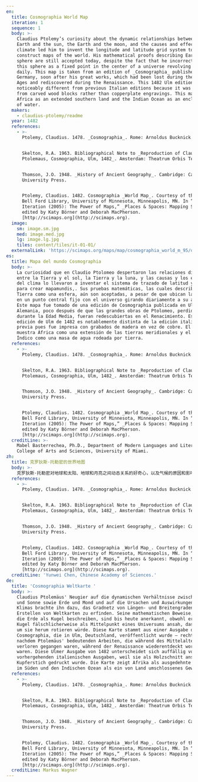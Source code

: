 ```yaml
---
en:
  title: Cosmographia World Map
  iteration: 1
  sequence: 1
  body: >-
    Claudius Ptolemy’s curiosity about the dynamic relationships between the
    Earth and the sun, the Earth and the moon, and the causes and effects of
    climate led him to invent the longitude and latitude grid system to
    construct maps of the world. His mathematical proofs describing Earth as a
    sphere are still accepted today, despite the fact that he incorrectly placed
    this sphere as a fixed point in the center of a universe revolving around it
    daily. This map is taken from an edition of _Cosmographia_ published in Ulm,
    Germany, soon after his great works, which had been lost during the Middle
    Ages and rediscovered during the Renaissance. This 1482 Ulm edition is
    noticeably different from previous Italian editions because it was printed
    from carved wood blocks rather than copperplate engravings. This map shows
    Africa as an extended southern land and the Indian Ocean as an enclosed body
    of water.
  makers:
    - claudius-ptolemy/readme
  year: 1482
  references:
    - >-
      Ptolemy, Claudius. 1478. _Cosmographia_. Rome: Arnoldus Bucknick.


      Skelton, R.A. 1963. Bibliographical Note to _Reproduction of Claudius
      Ptolemaus, Cosmographia, Ulm, 1482_. Amsterdam: Theatrum Orbis Terrarum.


      Thomson, J.O. 1948. _History of Ancient Geography_. Cambridge: Cambridge
      University Press.


      Ptolemy, Claudius. 1482. Cosmographia _World Map_. Courtesy of the James
      Bell Ford Library, University of Minnesota, Minneapolis, MN. In “1st
      Iteration (2005): The Power of Maps,” _Places & Spaces: Mapping Science_,
      edited by Katy Börner and Deborah MacPherson.
      [http://scimaps.org](http://scimaps.org).
  image:
    sm: image.sm.jpg
    med: image.med.jpg
    lg: image.lg.jpg
    tiles: content/tiles/it-01-01/
  externalLink: 'https://scimaps.org/maps/map/cosmographia_world_m_95/detail'
es:
  title: Mapa del mundo Cosmographia
  body: >-
    La curiosidad que en Claudio Ptolomeo despertaron las relaciones dinámicas
    entre la Tierra y el sol, la Tierra y la luna, y las causas y los efectos
    del clima lo llevaron a inventar el sistema de trazado de latitud y longitud
    para crear mapamundis,. Sus pruebas matemáticas, las cuales describen la
    Tierra como una esfera, aún son aceptadas, a pesar de que ubican la esfera
    en un punto central fijo con el universo girando diariamente a su alrededor.
    Este mapa fue tomado de una edición de Cosmographia publicada en Ulm,
    Alemania, poco después de que las grandes obras de Ptolomeo, perdidas
    durante la Edad Media, fueran redescubiertas en el Renacimiento. Esta
    edición de Ulm de 1482 es notablemente distinta de la edición italiana
    previa pues fue impresa con grabados de madera en vez de cobre. El mapa
    muestra África como una extensión de las tierras meridionales y el Oceano
    Índico como una masa de agua rodeada por tierra.
  references:
    - >-
      Ptolemy, Claudius. 1478. _Cosmographia_. Rome: Arnoldus Bucknick.


      Skelton, R.A. 1963. Bibliographical Note to _Reproduction of Claudius
      Ptolemaus, Cosmographia, Ulm, 1482_. Amsterdam: Theatrum Orbis Terrarum.


      Thomson, J.O. 1948. _History of Ancient Geography_. Cambridge: Cambridge
      University Press.


      Ptolemy, Claudius. 1482. Cosmographia _World Map_. Courtesy of the James
      Bell Ford Library, University of Minnesota, Minneapolis, MN. In “1st
      Iteration (2005): The Power of Maps,” _Places & Spaces: Mapping Science_,
      edited by Katy Börner and Deborah MacPherson.
      [http://scimaps.org](http://scimaps.org).
  creditLine: >-
    Mabel Basterrechea, Ph.D., Department of Modern Languages and Literatures,
    College of Arts and Sciences, University of Miami.
zh:
  title: 克罗狄斯·托勒密的世界地图
  body: >-
    克罗狄斯·托勒密对地球和太阳、地球和月亮之间动态关系的好奇心，以及气候的原因和影响，促使他发明经纬度坐标系统来构建世界的地图。尽管他错误地认为地球是宇宙的中心，然而，他用来描述地球是一个球体的数学证明至今仍是被认可的。这张地图来自于德国乌尔姆出版的《世界志》，然而，在该地图问世之后不久便在中世纪遗失，文艺复兴期间又重新被发现。在1482年乌尔姆出版的该版本明显与以前的意大利版本不同，因为它采用的是木雕块印刷而不是铜板印刷。在这张地图中，非洲是一个延绵在地球南部的大陆，印度洋则是一片封闭的水体。
  references:
    - >-
      Ptolemy, Claudius. 1478. _Cosmographia_. Rome: Arnoldus Bucknick.


      Skelton, R.A. 1963. Bibliographical Note to _Reproduction of Claudius
      Ptolemaus, Cosmographia, Ulm, 1482_. Amsterdam: Theatrum Orbis Terrarum.


      Thomson, J.O. 1948. _History of Ancient Geography_. Cambridge: Cambridge
      University Press.


      Ptolemy, Claudius. 1482. Cosmographia _World Map_. Courtesy of the James
      Bell Ford Library, University of Minnesota, Minneapolis, MN. In “1st
      Iteration (2005): The Power of Maps,” _Places & Spaces: Mapping Science_,
      edited by Katy Börner and Deborah MacPherson.
      [http://scimaps.org](http://scimaps.org).
  creditLine: 'Yunwei Chen, Chinese Academy of Sciences.'
de:
  title: 'Cosmographia Weltkarte '
  body: >-
    Claudius Ptolemäus' Neugier auf die dynamischen Verhältnisse zwischen Erde
    und Sonne sowie Erde und Mond und auf die Ursachen und Auswirkungen des
    Klimas brachte ihn dazu, das Gradnetz von Längen- und Breitengraden zum
    Erstellen von Weltkarten zu erfinden. Seine mathematischen Beweise, welche
    die Erde als Kugel beschreiben, sind bis heute anerkannt, obwohl er diese
    Kugel fälschlicherweise als Mittelpunkt eines Universums ansah, das täglich
    um sie herum rotieren würde. Diese Karte stammt aus einer Ausgabe der
    Cosmographia, die in Ulm, Deutschland, veröffentlicht wurde – recht bald,
    nachdem Ptolemäus' bedeutenden Arbeiten, die während des Mittelalters
    verloren gegangen waren, während der Renaissance wiederentdeckt worden
    waren. Diese Ulmer Ausgabe von 1482 unterscheidet sich auffällig von
    vorhergehenden italienischen Ausgaben, weil sie als Holzschnitt anstatt als
    Kupferstich gedruckt wurde. Die Karte zeigt Afrika als ausgedehnte Landmasse
    im Süden und den Indischen Ozean als ein von Land umschlossenes Gewässer.
  references:
    - >-
      Ptolemy, Claudius. 1478. _Cosmographia_. Rome: Arnoldus Bucknick.


      Skelton, R.A. 1963. Bibliographical Note to _Reproduction of Claudius
      Ptolemaus, Cosmographia, Ulm, 1482_. Amsterdam: Theatrum Orbis Terrarum.


      Thomson, J.O. 1948. _History of Ancient Geography_. Cambridge: Cambridge
      University Press.


      Ptolemy, Claudius. 1482. Cosmographia _World Map_. Courtesy of the James
      Bell Ford Library, University of Minnesota, Minneapolis, MN. In “1st
      Iteration (2005): The Power of Maps,” _Places & Spaces: Mapping Science_,
      edited by Katy Börner and Deborah MacPherson.
      [http://scimaps.org](http://scimaps.org).
  creditLine: Markus Wagner
---
```

